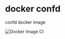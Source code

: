 # docker confd

confd docker image

![Docker Image CI](https://github.com/jvautier/docker-confd/workflows/Docker%20Image%20CI/badge.svg)
